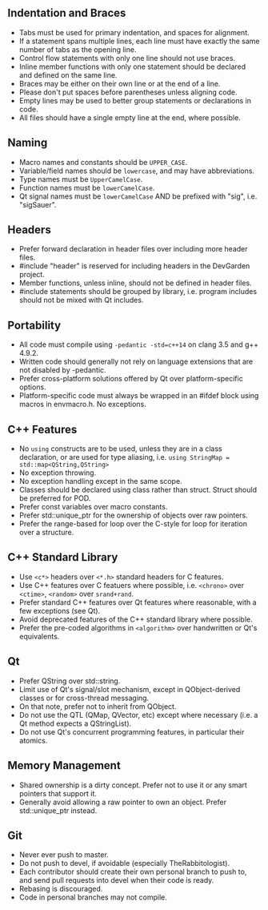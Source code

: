 ## Indentation and Braces
* Tabs must be used for primary indentation, and spaces for alignment.
* If a statement spans multiple lines, each line must have exactly the same number of tabs as the opening line.
* Control flow statements with only one line should not use braces.
* Inline member functions with only one statement should be declared and defined on the same line.
* Braces may be either on their own line or at the end of a line.
* Please don't put spaces before parentheses unless aligning code.
* Empty lines may be used to better group statements or declarations in code.
* All files should have a single empty line at the end, where possible.

## Naming
* Macro names and constants should be `UPPER_CASE`.
* Variable/field names should be `lowercase`, and may have abbreviations.
* Type names must be `UpperCamelCase`.
* Function names must be `lowerCamelCase`.
* Qt signal names must be `lowerCamelCase` AND be prefixed with "sig", i.e. "sigSauer".

## Headers
* Prefer forward declaration in header files over including more header files.
* #include "header" is reserved for including headers in the DevGarden project.
* Member functions, unless inline, should not be defined in header files.
* #include statements should be grouped by library, i.e. program includes should not be mixed with Qt includes.

## Portability
* All code must compile using `-pedantic -std=c++14` on clang 3.5 and g++ 4.9.2.
* Written code should generally not rely on language extensions that are not disabled by -pedantic.
* Prefer cross-platform solutions offered by Qt over platform-specific options.
* Platform-specific code must always be wrapped in an #ifdef block using macros in envmacro.h. No exceptions.

## C++ Features
* No `using` constructs are to be used, unless they are in a class declaration, or are used for type aliasing, i.e. `using StringMap = std::map<QString,QString>`
* No exception throwing.
* No exception handling except in the same scope.
* Classes should be declared using class rather than struct. Struct should be preferred for POD.
* Prefer const variables over macro constants.
* Prefer std::unique_ptr for the ownership of objects over raw pointers.
* Prefer the range-based for loop over the C-style for loop for iteration over a structure.

## C++ Standard Library
* Use `<c*>` headers over `<*.h>` standard headers for C features.
* Use C++ features over C featuers where possible, i.e. `<chrono>` over `<ctime>`, `<random>` over `srand+rand`.
* Prefer standard C++ features over Qt features where reasonable, with a few exceptions (see Qt).
* Avoid deprecated features of the C++ standard library where possible.
* Prefer the pre-coded algorithms in `<algorithm>` over handwritten or Qt's equivalents.

## Qt
* Prefer QString over std::string.
* Limit use of Qt's signal/slot mechanism, except in QObject-derived classes or for cross-thread messaging.
* On that note, prefer not to inherit from QObject.
* Do not use the QTL (QMap, QVector, etc) except where necessary (i.e. a Qt method expects a QStringList).
* Do not use Qt's concurrent programming features, in particular their atomics.

## Memory Management
* Shared ownership is a dirty concept. Prefer not to use it or any smart pointers that support it.
* Generally avoid allowing a raw pointer to own an object. Prefer std::unique_ptr instead.

## Git
* Never ever push to master.
* Do not push to devel, if avoidable (especially TheRabbitologist).
* Each contributor should create their own personal branch to push to, and send pull requests into devel when their code is ready.
* Rebasing is discouraged.
* Code in personal branches may not compile.
